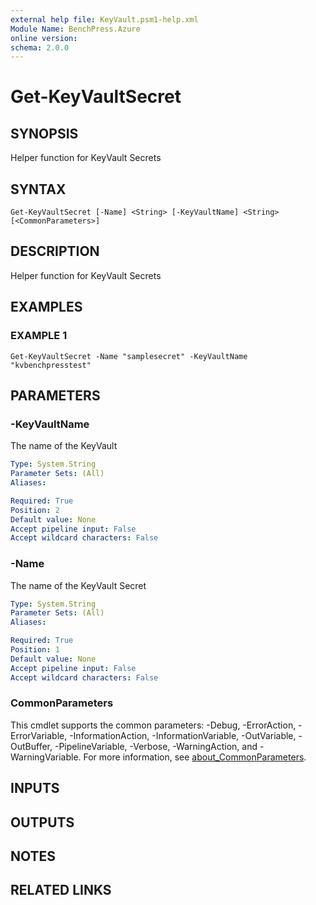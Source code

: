 ```yaml
---
external help file: KeyVault.psm1-help.xml
Module Name: BenchPress.Azure
online version:
schema: 2.0.0
---
```


# Get-KeyVaultSecret

## SYNOPSIS
Helper function for KeyVault Secrets

## SYNTAX

```
Get-KeyVaultSecret [-Name] <String> [-KeyVaultName] <String> [<CommonParameters>]
```

## DESCRIPTION
Helper function for KeyVault Secrets

## EXAMPLES

### EXAMPLE 1
```
Get-KeyVaultSecret -Name "samplesecret" -KeyVaultName "kvbenchpresstest"
```

## PARAMETERS

### -KeyVaultName
The name of the KeyVault

```yaml
Type: System.String
Parameter Sets: (All)
Aliases:

Required: True
Position: 2
Default value: None
Accept pipeline input: False
Accept wildcard characters: False
```

### -Name
The name of the KeyVault Secret

```yaml
Type: System.String
Parameter Sets: (All)
Aliases:

Required: True
Position: 1
Default value: None
Accept pipeline input: False
Accept wildcard characters: False
```

### CommonParameters
This cmdlet supports the common parameters: -Debug, -ErrorAction, -ErrorVariable, -InformationAction, -InformationVariable, -OutVariable, -OutBuffer, -PipelineVariable, -Verbose, -WarningAction, and -WarningVariable. For more information, see [about_CommonParameters](http://go.microsoft.com/fwlink/?LinkID=113216).

## INPUTS

## OUTPUTS

## NOTES

## RELATED LINKS
